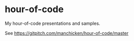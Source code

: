 # hour-of-code
My hour-of-code presentations and samples.

See https://gitpitch.com/manchicken/hour-of-code/master
